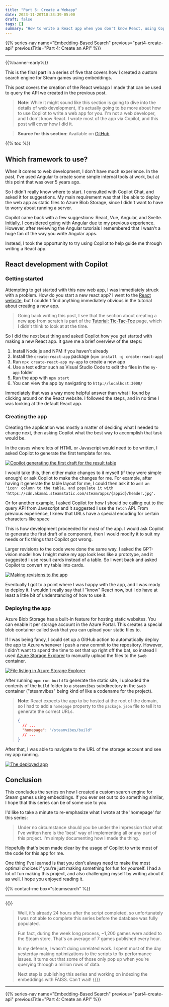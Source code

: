 ```yaml
---
title: "Part 5: Create a Webapp"
date: 2023-11-20T10:33:39-05:00
draft: false
tags: []
summary: "How to write a React app when you don't know React, using Copilot to write most of the code for you."
---
```


{{% series-nav name="Embedding-Based Search" previous="part4-create-api" previousTitle="Part 4: Create an API" %}}

---

{{%banner-early%}}

This is the final part in a series of five that covers how I created a custom search engine for Steam games using embeddings.

This post covers the creation of the React webapp I made that can be used to query the API we created in the previous post.

> **Note**: While it might sound like this section is going to dive into the details of web development, it's actually going to be more about how to use Copilot to write a web app for you. I'm not a web developer, and I don't know React. I wrote most of the app via Copilot, and this post will cover how I did it.

> **Source for this section**: Available on [GitHub](https://github.com/Netruk44/steam-embedding-search/tree/main/11_react-interface)

{{% toc %}}

## Which framework to use?

When it comes to web development, I don't have much experience. In the past, I've used Angular to create some simple internal tools at work, but at this point that was over 5 years ago.

So I didn't really know where to start. I consulted with Copilot Chat, and asked it for suggestions. My main requirement was that I be able to deploy the web app as static files to Azure Blob Storage, since I didn't want to have to worry about running a server.

Copilot came back with a few suggestions: React, Vue, Angular, and Svelte. Initially, I considered going with Angular due to my previous experience. However, after reviewing the Angular tutorials I remembered that I wasn't a huge fan of the way you write Angular apps.

Instead, I took the opportunity to try using Copilot to help guide me through writing a React app.

## React development with Copilot

### Getting started

Attempting to get started with this new web app, I was immediately struck with a problem. How do you start a new react app? I went to the [React website](https://react.dev/), but I couldn't find anything immediately obvious in the tutorial about creating a new app.

> Going back writing this post, I see that the section about creating a new app from scratch is part of the [Tutorial: Tic-Tac-Toe](https://react.dev/learn/tutorial-tic-tac-toe#setup-for-the-tutorial) page, which I didn't think to look at at the time.

So I did the next best thing and asked Copilot how you get started with making a new React app. It gave me a brief overview of the steps:

1. Install Node.js and NPM if you haven't already
2. Install the `create-react-app` package (`npm install -g create-react-app`)
3. Run `npx create-react-app my-app` to create a new app
4. Use a text editor such as Visual Studio Code to edit the files in the `my-app` folder
5. Run the app with `npm start`
6. You can view the app by navigating to `http://localhost:3000/`

Immediately that was a way more helpful answer than what I found by clicking around on the React website. I followed the steps, and in no time I was looking at the default React app.

### Creating the app

Creating the application was mostly a matter of deciding what I needed to change next, then asking Copilot what the best way to accomplish that task would be.

In the cases where lots of HTML or Javascript would need to be written, I asked Copilot to generate the first template for me.

[![Copilot generating the first draft for the result table](../react-dev2.png)](../react-dev2.png)

I would take this, then either make changes to it myself (if they were simple enough) or ask Copilot to make the changes for me. For example, after having it generate the table layout for me, I could then ask it to `add an 'icon' column to the table, and populate it with 'https://cdn.akamai.steamstatic.com/steam/apps/{appid}/header.jpg'`.

Or for another example, I asked Copilot for how I should be calling out to the query API from Javascript and it suggested I use the `fetch` API. From previous experience, I knew that URLs have a special encoding for certain characters like space

This is how development proceeded for most of the app. I would ask Copilot to generate the first draft of a component, then I would modify it to suit my needs or fix things that Copilot got wrong.

Larger revisions to the code were done the same way. I asked the GPT-vision model how I might make my app look less like a prototype, and it suggested I use result cards instead of a table. So I went back and asked Copilot to convert my table into cards.

[![Making revisions to the app](../react-dev1.png)](../react-dev1.png)

Eventually I got to a point where I was happy with the app, and I was ready to deploy it. I wouldn't really say that I "know" React now, but I do have at least a little bit of understanding of how to use it.

### Deploying the app

Azure Blob Storage has a built-in feature for hosting static websites. You can enable it per storage account in the Azure Portal. This creates a special blob container called `$web` that you can upload your static files to.

If I was being fancy, I could set up a GitHub action to automatically deploy the app to Azure whenever I push a new commit to the repository. However, I didn't want to spend the time to set that up right off the bat, so instead I used [Azure Storage Explorer](https://github.com/microsoft/AzureStorageExplorer/releases) to manually upload the files to the `$web` container.

[![File listing in Azure Storage Explorer](../storage_explorer.png)](../storage_explorer.png)

After running `npm run build` to generate the static site, I uploaded the contents of the `build` folder to a `steamvibes` subdirectory in the `$web` container ("steamvibes" being kind of like a codename for the project).

> **Note**: React expects the app to be hosted at the root of the domain, so I had to add a `homepage` property to the `package.json` file to tell it to generate the correct URLs.
>
> ```json
> {
>   // ...
>   "homepage": "/steamvibes/build"
>   // ...
> }
> ```

After that, I was able to navigate to the URL of the storage account and see my app running.

[![The deployed app](../project_preview.png)](../project_preview.png)

## Conclusion

This concludes the series on how I created a custom search engine for Steam games using embeddings. If you ever set out to do something similar, I hope that this series can be of some use to you.

I'd like to take a minute to re-emphasize what I wrote at the 'homepage' for this series:

> Under no circumstance should you be under the impression that what I've written here is the 'best' way of implementing all or any part of this project. I'm simply documenting how I made the thing.

Hopefully that's been made clear by the usage of Copilot to write most of the code for this app for me.

One thing I've learned is that you don't always need to make the most optimal choices if you're just making something for fun for yourself. I had a lot of fun making this project, and also challenging myself by writing about it as well. I hope you enjoyed reading it.

{{% contact-me box="steamsearch" %}}

---

{{<collapse summary="But what about your database population?">}}
> Well, it's already 24 hours after the script completed, so unfortunately I was not able to complete this series before the database was fully populated.
>
> Fun fact, during the week long process, ~1,200 games were added to the Steam store. That's an average of 7 games published every hour.
>
> In my defense, I wasn't doing unrelated work. I spent most of the day yesterday making optimizations to the scripts to fix performance issues. It turns out that some of those only pop up when you're querying through a million rows of data.
>
> Next step is publishing this series and working on indexing the embeddings with FAISS. Can't wait!
{{</collapse>}}

---

{{% series-nav name="Embedding-Based Search" previous="part4-create-api" previousTitle="Part 4: Create an API" %}}